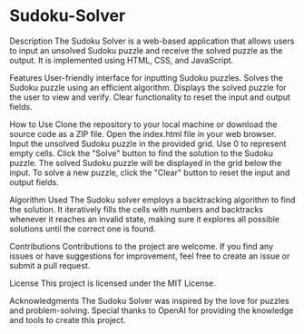 # Sudoku-Solver
Description
The Sudoku Solver is a web-based application that allows users to input an unsolved Sudoku puzzle and receive the solved puzzle as the output.
It is implemented using HTML, CSS, and JavaScript.

Features
User-friendly interface for inputting Sudoku puzzles.
Solves the Sudoku puzzle using an efficient algorithm.
Displays the solved puzzle for the user to view and verify.
Clear functionality to reset the input and output fields.

How to Use
Clone the repository to your local machine or download the source code as a ZIP file.
Open the index.html file in your web browser.
Input the unsolved Sudoku puzzle in the provided grid. Use 0 to represent empty cells.
Click the "Solve" button to find the solution to the Sudoku puzzle.
The solved Sudoku puzzle will be displayed in the grid below the input.
To solve a new puzzle, click the "Clear" button to reset the input and output fields.

Algorithm Used
The Sudoku solver employs a backtracking algorithm to find the solution. 
It iteratively fills the cells with numbers and backtracks whenever it reaches an invalid state, 
making sure it explores all possible solutions until the correct one is found.

Contributions
Contributions to the project are welcome. 
If you find any issues or have suggestions for improvement, feel free to create an issue or submit a pull request.

License
This project is licensed under the MIT License.

Acknowledgments
The Sudoku Solver was inspired by the love for puzzles and problem-solving.
Special thanks to OpenAI for providing the knowledge and tools to create this project.
